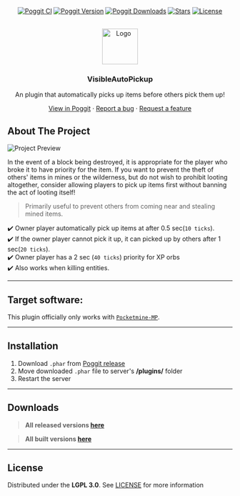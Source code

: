 <!-- PROJECT BADGES -->
<div align="center">

[![Poggit CI][poggit-ci-badge]][poggit-ci-url]
[![Poggit Version][poggit-version-badge]][poggit-release-url]
[![Poggit Downloads][poggit-downloads-badge]][poggit-release-url]
[![Stars][stars-badge]][stars-url]
[![License][license-badge]][license-url]

</div>


<!-- PROJECT LOGO -->
<br />
<div align="center">
  <img src="https://raw.githubusercontent.com/presentkim-pm/VisibleAutoPickup/main/assets/icon.png" alt="Logo" width="80" height="80">
  <h3>VisibleAutoPickup</h3>
  <p align="center">
    An plugin that automatically picks up items before others pick them up!

[View in Poggit][poggit-ci-url] · [Report a bug][issues-url] · [Request a feature][issues-url]

  </p>
</div>


<!-- ABOUT THE PROJECT -->
## About The Project
![Project Preview][project-preview]  

In the event of a block being destroyed, it is appropriate for the player who broke it to have priority for the item.
If you want to prevent the theft of others' items in mines or the wilderness, but do not wish to prohibit looting altogether, consider allowing players to pick up items first without banning the act of looting itself!

> Primarily useful to prevent others from coming near and stealing mined items.
  
:heavy_check_mark: Owner player automatically pick up items at after 0.5 sec(`10 ticks`).  
:heavy_check_mark: If the owner player cannot pick it up, it can picked up by others after 1 sec(`20 ticks`).  
:heavy_check_mark: Owner player has a 2 sec (`40 ticks`) priority for XP orbs  
:heavy_check_mark: Also works when killing entities.  

-----

## Target software:
This plugin officially only works with [`Pocketmine-MP`](https://github.com/pmmp/PocketMine-MP/).

-----

## Installation
1) Download `.phar` from [Poggit release][poggit-release-url]
2) Move downloaded `.phar` file to server's **/plugins/** folder
3) Restart the server

-----

## Downloads
> **All released versions [here][poggit-release-url]**

> **All built versions [here][poggit-ci-url]**

-----

## License
Distributed under the **LGPL 3.0**. See [LICENSE][license-url] for more information


[poggit-ci-badge]: https://poggit.pmmp.io/ci.shield/presentkim-pm/VisibleAutoPickup/VisibleAutoPickup?style=for-the-badge
[poggit-version-badge]: https://poggit.pmmp.io/shield.api/VisibleAutoPickup?style=for-the-badge
[poggit-downloads-badge]: https://poggit.pmmp.io/shield.dl.total/VisibleAutoPickup?style=for-the-badge
[stars-badge]: https://img.shields.io/github/stars/presentkim-pm/VisibleAutoPickup.svg?style=for-the-badge
[license-badge]: https://img.shields.io/github/license/presentkim-pm/VisibleAutoPickup.svg?style=for-the-badge

[poggit-ci-url]: https://poggit.pmmp.io/ci/presentkim-pm/VisibleAutoPickup/VisibleAutoPickup
[poggit-release-url]: https://poggit.pmmp.io/p/VisibleAutoPickup
[stars-url]: https://github.com/presentkim-pm/VisibleAutoPickup/stargazers
[releases-url]: https://github.com/presentkim-pm/VisibleAutoPickup/releases
[issues-url]: https://github.com/presentkim-pm/VisibleAutoPickup/issues
[license-url]: https://github.com/presentkim-pm/VisibleAutoPickup/blob/main/LICENSE

[project-icon]: https://raw.githubusercontent.com/presentkim-pm/VisibleAutoPickup/main/assets/icon.png
[project-preview]: https://raw.githubusercontent.com/presentkim-pm/VisibleAutoPickup/main/assets/preview.gif
